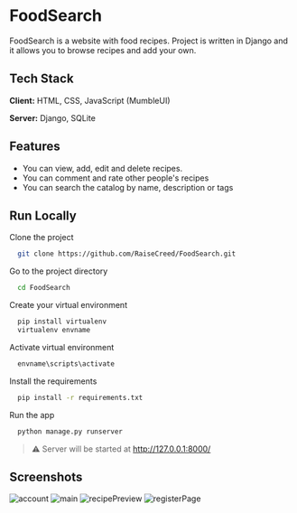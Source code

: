
# FoodSearch

FoodSearch is a website with food recipes. Project is written in Django and it allows you to browse recipes and add your own.


## Tech Stack

**Client:** HTML, CSS, JavaScript (MumbleUI)

**Server:** Django, SQLite


## Features

- You can view, add, edit and delete recipes.
- You can comment and rate other people's recipes
- You can search the catalog by name, description or tags

## Run Locally

Clone the project

```bash
  git clone https://github.com/RaiseCreed/FoodSearch.git
```

Go to the project directory

```bash
  cd FoodSearch
```

Create your virtual environment 

```bash
  pip install virtualenv
  virtualenv envname
```

Activate virtual environment 

```bash
  envname\scripts\activate
```

Install the requirements

```bash
  pip install -r requirements.txt
```

Run the app

```bash
  python manage.py runserver
```

> ⚠ Server will be started at http://127.0.0.1:8000/


## Screenshots

![account](https://github.com/RaiseCreed/FoodSearch/assets/104384996/11202467-727a-4989-a700-6a247450998e)
![main](https://github.com/RaiseCreed/FoodSearch/assets/104384996/016b1dce-a2df-4154-b5ae-12bb0bf6680d)
![recipePreview](https://github.com/RaiseCreed/FoodSearch/assets/104384996/05152301-c04f-4ec0-8a27-519745f4e323)
![registerPage](https://github.com/RaiseCreed/FoodSearch/assets/104384996/370aaf78-1dc0-47d8-96aa-89f75e9b1473)

